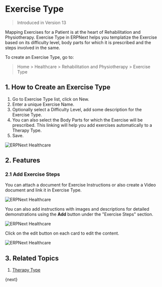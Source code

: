 <!-- add-breadcrumbs -->

# Exercise Type

> Introduced in Version 13

Mapping Exercises for a Patient is at the heart of Rehabilitation and Physiotherapy. Exercise Type in ERPNext helps you templatize the Exercise based on its difficulty level, body parts for which it is prescribed and the steps involved in the same.

To create an Exercise Type, go to:

> Home > Healthcare > Rehabilitation and Physiotherapy > Exercise Type

## 1. How to Create an Exercise Type

1. Go to Exercise Type list, click on New.
2. Enter a unique Exercise Name.
3. Optionally select a Difficulty Level, add some description for the Exercise Type.
4. You can also select the Body Parts for which the Exercise will be prescribed. This linking will help you add exercises automatically to a Therapy Type.
5. Save.

<img class="screenshot" alt="ERPNext Healthcare" src="{{docs_base_url}}/assets/img/healthcare/exercise-type.png">

## 2. Features

### 2.1 Add Exercise Steps

You can attach a document for Exercise Instructions or also create a Video document and link it in Exercise Type.

<img class="screenshot" alt="ERPNext Healthcare" src="{{docs_base_url}}/assets/img/healthcare/exercise-video.png">

You can also add instructions with images and descriptions for detailed demonstrations using the **Add** button under the "Exercise Steps" section.

<img class="screenshot" alt="ERPNext Healthcare" src="{{docs_base_url}}/assets/img/healthcare/exercise-type-steps.png">

Click on the edit button on each card to edit the content.

<img class="screenshot" alt="ERPNext Healthcare" src="{{docs_base_url}}/assets/img/healthcare/edit-exercise-step.png">

## 3. Related Topics
1. [Therapy Type](/docs/user/manual/en/healthcare/therapy_type)

{next}

